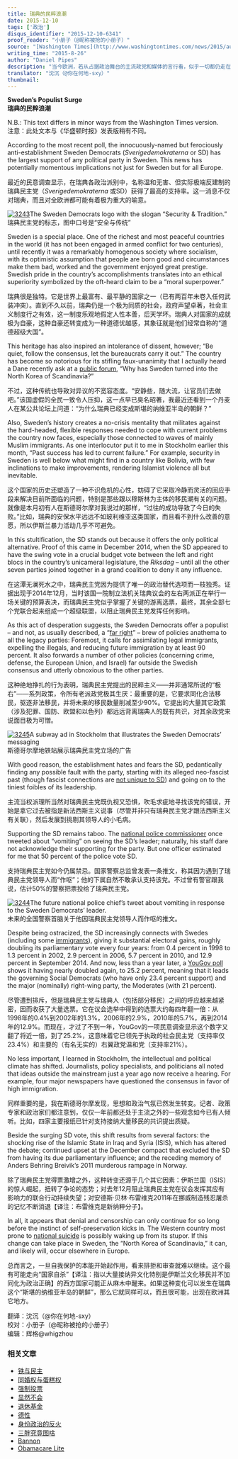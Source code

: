 ```yaml
---
title: 瑞典的民粹浪潮
date: 2015-12-10
tags: ['政治']
disqus_identifier: "2015-12-10-6341"
proof_reader: "小册子（@昵称被抢的小册子）"
source: "[Washington Times](http://www.washingtontimes.com/news/2015/aug/25/daniel-pipes-swedens-populist-surge/#.Vd0M0WN7MEw.twitter),  <http://www.danielpipes.org/16073/sweden-populist-surge>"
writing_time: "2015-8-26"
author: "Daniel Pipes"
description: "当今欧洲，若从占据政治舞台的主流政党和媒体的言行看，似乎一切都仍走在已因循了半个多世纪的老路上，然而在舞台下面，一股右翼民粹主义的暗流正在涌动，其力量远远超出它在传播环境中所发出的声音，一旦他们登上舞台，带来的变化将让许多人震惊和措手不及。"
translator: "沈沉（@你在何地-sxy）"
thumbnail:
---
```


**Sweden’s Populist Surge**  
**瑞典的民粹浪潮**

N.B.: This text differs in minor ways from the Washington Times version.  
注意：此处文本与《华盛顿时报》发表版稍有不同。

According to the most recent poll, the innocuously-named but ferociously anti-establishment Sweden Democrats (*Sverigedemokraterna* or SD) has the largest support of any political party in Sweden. This news has potentially momentous implications not just for Sweden but for all Europe.

最近的民意调查显示，在瑞典各政治派别中，名称温和无害、但实际极端反建制的瑞典民主党（*Sverigedemokraterna* 或SD）获得了最高的支持率。这一消息不仅对瑞典，而且对全欧洲都可能有着极为重大的喻意。

[![3243](https://headsalon.org/wordpress/wp-content/uploads/2015/12/3243-300x136.jpg)](https://headsalon.org/wordpress/wp-content/uploads/2015/12/3243.jpg)The Sweden Democrats logo with the slogan “Security & Tradition.”  
瑞典民主党的标志，图中口号是“安全与传统”

Sweden is a special place. One of the richest and most peaceful countries in the world (it has not been engaged in armed conflict for two centuries), until recently it was a remarkably homogenous society where socialism, with its optimistic assumption that people are born good and circumstances make them bad, worked and the government enjoyed great prestige. Swedish pride in the country’s accomplishments translates into an ethical superiority symbolized by the oft-heard claim to be a “moral superpower.”

瑞典很是独特。它是世界上最富有、最平静的国家之一（已有两百年未卷入任何武装冲突）。直到不久以前，瑞典仍是一个极为同质的社会，政府声望卓著，社会主义制度行之有效，这一制度乐观地假定人性本善，后天学坏。瑞典人对国家的成就极为自豪，这种自豪还转变成为一种道德优越感，其象征就是他们经常自称的“道德超级大国”。

This heritage has also inspired an intolerance of dissent, however; “Be quiet, follow the consensus, let the bureaucrats carry it out.” The country has become so notorious for its stifling faux-unanimity that I actually heard a Dane recently ask at a [public forum](http://www.trykkefrihed.dk/10-ar-efter-mordet-pa-theo-van-gogh.htm), “Why has Sweden turned into the North Korea of Scandinavia?”

不过，这种传统也导致对异议的不宽容态度。“安静些，随大流，让官员们去做吧。”该国虚假的全民一致令人压抑，这一点早已臭名昭著，我最近还看到一个丹麦人在某公共论坛上问道：“为什么瑞典已经变成斯堪的纳维亚半岛的朝鲜？”

Also, Sweden’s history creates a no-crisis mentality that militates against the hard-headed, flexible responses needed to cope with current problems the country now faces, especially those connected to waves of mainly Muslim immigrants. As one interlocutor put it to me in Stockholm earlier this month, “Past success has led to current failure.” For example, security in Sweden is well below what might find in a country like Bolivia, with few inclinations to make improvements, rendering Islamist violence all but inevitable.

这个国家的历史还塑造了一种不识危机的心性，妨碍了它采取冷静而灵活的回应手段来解决目前所面临的问题，特别是那些跟以穆斯林为主体的移民潮有关的问题。就像是本月初有人在斯德哥尔摩对我说过的那样，“过往的成功导致了今日的失败。”比如，瑞典的安保水平远远不如玻利维亚这类国家，而且看不到什么改善的意愿，所以伊斯兰暴力活动几乎不可避免。

In this stultification, the SD stands out because it offers the only political alternative. Proof of this came in December 2014, when the SD appeared to have the swing vote in a crucial budget vote between the left and right blocs in the country’s unicameral legislature, the *Riksdag* – until all the other seven parties joined together in a grand coalition to deny it any influence.

在这潭无澜死水之中，瑞典民主党因为提供了唯一的政治替代选项而一枝独秀。证据出现于2014年12月，当时该国一院制立法机关瑞典议会的左右两派正在举行一场关键的预算表决，而瑞典民主党似乎掌握了关键的游离选票，最终，其余全部七个党联合起来组成一个超级联盟，以阻止瑞典民主党发挥任何影响。

As this act of desperation suggests, the Sweden Democrats offer a populist – and not, as usually described, a “[far right](http://www.danielpipes.org/15426/europe-far-right)” – brew of policies anathema to all the legacy parties: Foremost, it calls for assimilating legal immigrants, expelling the illegals, and reducing future immigration by at least 90 percent. It also forwards a number of other policies (concerning crime, defense, the European Union, and Israel) far outside the Swedish consensus and utterly obnoxious to the other parties.

这种绝地挣扎的行为表明，瑞典民主党提出的民粹主义——并非通常所说的“极右”——系列政策，令所有老派政党极其生厌：最重要的是，它要求同化合法移民，驱逐非法移民，并将未来的移民数量削减至少90%。它提出的大量其它政策（涉及犯罪、国防、欧盟和以色列）都远远背离瑞典人的既有共识，对其余政党来说面目极为可憎。

[![3245](https://headsalon.org/wordpress/wp-content/uploads/2015/12/3245-300x200.jpg)](https://headsalon.org/wordpress/wp-content/uploads/2015/12/3245.jpg)A subway ad in Stockholm that illustrates the Sweden Democrats’ messaging  
斯德哥尔摩地铁站展示瑞典民主党立场的广告

With good reason, the establishment hates and fears the SD, pedantically finding any possible fault with the party, starting with its alleged neo-fascist past (though fascist connections are [not unique to SD](http://robsten.blogspot.se/p/bruna-rotter-hos-socialdemokrater-och.html)) and going on to the tiniest foibles of its leadership.

主流当权派理所当然对瑞典民主党既仇视又恐惧，吹毛求疵地寻找该党的错误，开始是拿它过去被指是新法西斯主义说事（尽管并非只有瑞典民主党才跟法西斯主义有关联），然后发展到挑剔其领导人的小毛病。

Supporting the SD remains taboo. The [national police commissioner](https://twitter.com/dan_eliasson/status/439145935063773185) once tweeted about “vomiting” on seeing the SD’s leader; naturally, his staff dare not acknowledge their supporting for the party. But one officer estimated for me that 50 percent of the police vote SD.

支持瑞典民主党如今仍属禁忌。国家警察总监曾发表一条推文，称其因为遇到了瑞典民主党领导人而“作呕”；他的下属自然不敢承认支持该党。不过曾有警官跟我说，估计50%的警察把票投给了瑞典民主党。

[![3244](https://headsalon.org/wordpress/wp-content/uploads/2015/12/3244-300x131.jpg)](https://headsalon.org/wordpress/wp-content/uploads/2015/12/3244.jpg)The future national police chief’s tweet about vomiting in response to the Sweden Democrats’ leader.  
未来的全国警察首脑关于他因瑞典民主党领导人而作呕的推文。

Despite being ostracized, the SD increasingly connects with Swedes (including some [immigrants](http://www.gatestoneinstitute.org/6122/sweden-creative-destruction)), giving it substantial electoral gains, roughly doubling its parliamentary vote every four years: from 0.4 percent in 1998 to 1.3 percent in 2002, 2.9 percent in 2006, 5.7 percent in 2010, and 12.9 percent in September 2014. And now, less than a year later, a [YouGov poll](http://www.metro.se/nyheter/yougov-nu-ar-sd-sveriges-storsta-parti/EVHohs%21MfmMZjCjQQzJs/) shows it having nearly doubled again, to 25.2 percent, meaning that it leads the governing Social Democrats (who have only 23.4 percent support) and the major (nominally) right-wing party, the Moderates (with 21 percent).

尽管遭到排斥，但是瑞典民主党与瑞典人（包括部分移民）之间的呼应越来越紧密，因而收获了大量选票。它在议会选举中得到的选票大约每四年翻一倍：从1998年的0.4%到2002年的1.3%，2006年的2.9%，2010年的5.7%，再到2014年的12.9%。而现在，才过了不到一年，YouGov的一项民意调查显示这个数字又翻了将近一倍，到了25.2%，这意味着它已领先于执政的社会民主党（支持率仅23.4%）和主要的（有名无实的）右翼政党温和党（支持率21%）。

No less important, I learned in Stockholm, the intellectual and political climate has shifted. Journalists, policy specialists, and politicians all noted that ideas outside the mainstream just a year ago now receive a hearing. For example, four major newspapers have questioned the consensus in favor of high immigration.

同样重要的是，我在斯德哥尔摩发现，思想和政治气氛已然发生转变。记者、政策专家和政治家们都注意到，仅仅一年前都还处于主流之外的一些观念如今已有人倾听。比如，四家主要报纸已针对支持接纳大量移民的共识提出质疑。

Beside the surging SD vote, this shift results from several factors: the shocking rise of the Islamic State in Iraq and Syria (ISIS), which has altered the debate; continued upset at the December compact that excluded the SD from having its due parliamentary influence; and the receding memory of Anders Behring Breivik’s 2011 murderous rampage in Norway.

除了瑞典民主党得票激增之外，这种转变还源于几个其它因素：伊斯兰国（ISIS）的惊人崛起，扭转了争论的态势；对去年12月阻止瑞典民主党在议会发挥其应有影响力的联合行动持续失望；对安德斯·贝林·布雷维克2011年在挪威制造残忍屠杀的记忆不断消退【译注：布雷维克是新纳粹分子】。

In all, it appears that denial and censorship can only continue for so long before the instinct of self-preservation kicks in. The Western country most prone to [national suicide](http://www.danielpipes.org/15329/sweden-national-suicide) is possibly waking up from its stupor. If this change can take place in Sweden, the “North Korea of Scandinavia,” it can, and likely will, occur elsewhere in Europe.

总而言之，一旦自我保护的本能开始起作用，看来排拒和审查就难以继续。这个最有可能走向“国家自杀”【译注：指以大量接纳异文化特别是伊斯兰文化移民并不加同化为政治正确】的西方国家可能正从麻木中醒来。如果这种变化可以发生在瑞典这个“斯堪的纳维亚半岛的朝鲜”，那么它就同样可以，而且很可能，出现在欧洲其它地方。


翻译：沈沉（@你在何地-sxy）  
校对：小册子（@昵称被抢的小册子）  
编辑：辉格@whigzhou


### 相关文章

* [铁与民主](https://headsalon.org/archives/7815.html "铁与民主")
* [同婚权与蛋糕权](https://headsalon.org/archives/7813.html "同婚权与蛋糕权")
* [强制投票](https://headsalon.org/archives/7799.html "强制投票")
* [显然不会](https://headsalon.org/archives/7797.html "显然不会")
* [退休基金](https://headsalon.org/archives/7795.html "退休基金")
* [德性](https://headsalon.org/archives/7777.html "德性")
* [身份政治的反火](https://headsalon.org/archives/7643.html "身份政治的反火")
* [三胖究竟图啥](https://headsalon.org/archives/7639.html "三胖究竟图啥")
* [Bannon](https://headsalon.org/archives/7682.html "Bannon")
* [Obamacare Lite](https://headsalon.org/archives/7664.html "Obamacare Lite")
